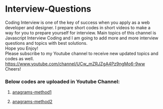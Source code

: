 # Interview-Questions
Coding Interview is one of the key of success when you apply as a web developer and designer. I prepare short codes in short videos to make a way for you to prepare yourself for interview. Main topics of this channel is Javascript Interview Coding and I am going to add more and more interview questions and topics with best solutions. <br />
 Hope you Enjoy! <br />
 Please subscribe to my Youtube channel to receive new updated topics and codes as well.<br /> 
 https://www.youtube.com/channel/UCw_mZRJZgA4Pz9ngMo6-9ww <br />
 Cheers! <br />
 
 ### Below codes are uploaded in Youtube Channel:
 1. [anagrams-method1](https://github.com/aboozarmojdeh/Interview-Questions/blob/master/anagramsMethod1.js)

 2. [anagrams-method2](https://github.com/aboozarmojdeh/Interview-Questions/blob/master/anagramsMethod2.js)
 
